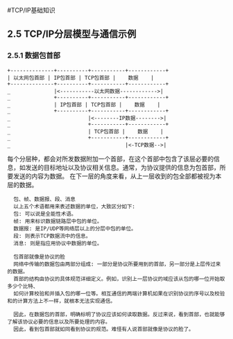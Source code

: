 #TCP/IP基础知识

## 2.5 TCP/IP分层模型与通信示例

### 2.5.1 数据包首部
```
+--------------+----------+-----------+------------+
| 以太网包首部 | IP包首部 | TCP包首部 |    数据    |
+--------------+----------+-----------+------------+
_              |<-----------以太网数据------------>|
_              +----------+-----------+------------+
_              | IP包首部 | TCP包首部 |    数据    |
_              +----------+-----------+------------+
_                         |<--------IP数据-------->|
_                         +-----------+------------+
_                         | TCP包首部 |    数据    |
_                         +-----------+------------+
_                                     |<-TCP数据-->|
```
  每个分层种，都会对所发数据附加一个首部，在这个首部中包含了该层必要的信息，如发送的目标地址以及协议相关信息。通常，为协议提供的信息为包首部，所要发送的内容为数据。 在下一层的角度来看，从上一层收到的包全部都被视为本层的数据。
  
```
  包、帧、数据报、段、消息
  以上五个术语都用来表述数据的单位，大致区分如下:
  包: 可以说是全能性术语。
  帧: 用来标识数据链路层中包的单位。 
  数据报: 是IP/UDP等网络层以上的分层中包的单位。 
  段: 则表示TCP数据流中的信息。
  消息: 则是指应用协议中数据的单位。
```

```
  包首部就像是协议的脸
  网络中传输的数据包由两部分组成: 一部分是协议所要用到的首部，另一部分是上层传过来的数据。
  首部的结构由协议的具体规范详细定义。例如，识别上一层协议的域应该从包的哪一位开始取多少个比特、
  如何计算校验和并插入包的哪一位等。相互通信的两端计算机如果在识别协议的序号以及校验和的计算方法上不一样，就根本无法实现通信。
  
  因此，在数据包的首部，明确标明了协议应该如何读取数据。反过来说，看到首部，也就能够了解该协议必要的信息以及所要处理的内容。
  因此，看到包首部就如同看到协议的规范。难怪有人说首部就像是协议的脸了。
```
